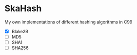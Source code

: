 # SkaHash
My own implementations of different hashing algorithms in C99

- [X] Blake2B
- [ ] MD5
- [ ] SHA1
- [ ] SHA256

